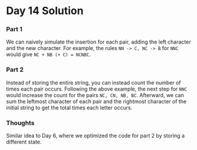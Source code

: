 # Day 14 Solution

### Part 1

We can naively simulate the insertion for each pair, adding the left character and the new character. For example, the rules `NN -> C, NC -> B` for `NNC` would give `NC + NB (+ C) = NCNBC`.

### Part 2

Instead of storing the entire string, you can instead count the number of times each pair occurs. Following the above example, the next step for `NNC` would increase the count for the pairs `NC, CN, NB, BC`. Afterward, we can sum the leftmost character of each pair and the rightmost character of the initial string to get the total times each letter occurs.

### Thoughts
Similar idea to Day 6, where we optimized the code for part 2 by storing a different state.